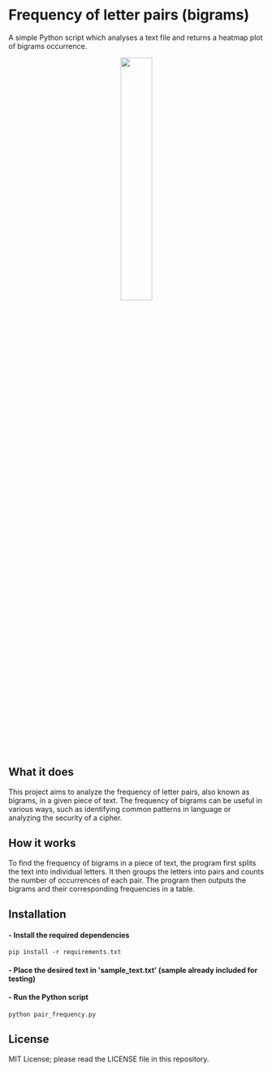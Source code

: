 # Frequency of letter pairs (bigrams)
A simple Python script which analyses a text file and returns a heatmap plot of bigrams occurrence. 

<p align="center">
<img src="https://i.imgur.com/jEsizl9.png" width=35% height=35%>
</p>
  
## What it does
This project aims to analyze the frequency of letter pairs, also known as bigrams, in a given piece of text. The frequency of bigrams can be useful in various ways, such as identifying common patterns in language or analyzing the security of a cipher.

## How it works
To find the frequency of bigrams in a piece of text, the program first splits the text into individual letters. It then groups the letters into pairs and counts the number of occurrences of each pair. The program then outputs the bigrams and their corresponding frequencies in a table.

## Installation

#### - Install the required dependencies
```
pip install -r requirements.txt
```
#### - Place the desired text in 'sample_text.txt' (sample already included for testing)


#### - Run the Python script
```
python pair_frequency.py
```
## License
MIT License; please read the LICENSE file in this repository.
